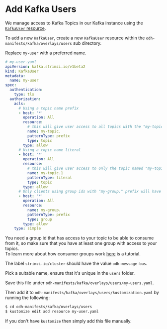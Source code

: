 # Add Kafka Users

We manage access to Kafka Topics in our Kafka instance using the [`KafkaUser` resource](https://strimzi.io/docs/operators/0.22.1/using.html#type-KafkaUser-reference).

To add a new `KafkaUser`, create a new `KafkaUser` resource within the `odh-manifests/kafka/overlays/users` sub directory.

Replace `my-user` with a preferred name.

```yaml
# my-user.yaml
apiVersion: kafka.strimzi.io/v1beta2
kind: KafkaUser
metadata:
  name: my-user
spec:
  authentication:
    type: tls
  authorization:
    acls:
      # Using a topic name prefix
      - host: '*'
        operation: All
        resource:
          # this will give user access to all topics with the "my-topic." prefix
          name: my-topic.
          patternType: prefix
          type: topic
        type: allow
      # Using a topic name literal
      - host: '*'
        operation: All
        resource:
          # this will give user access to only the topic named "my-topic.1"
          name: my-topic.1
          patternType: literal
          type: topic
        type: allow
      # Only clients using group ids with "my-group." prefix will have access to the topics
      - host: '*'
        operation: All
        resource:
          name: my-group.
          patternType: prefix
          type: group
        type: allow
    type: simple
```
You need a group id that has access to your topic to be able to consume from it, so make sure that you have at least one group with access to your topics. <br>
To learn more about how consumer groups work [here](https://www.tutorialspoint.com/apache_kafka/apache_kafka_consumer_group_example.htm) is a tutorial.

The label `strimzi.io/cluster` should have the value `odh-message-bus`.

Pick a suitable name, ensure that it's unique in the `users` folder.

Save this file under `odh-manifests/kafka/overlays/users/my-users.yaml`.

Then add it to `odh-manifests/kafka/overlays/users/kustomization.yaml` by running the following:

```bash
$ cd odh-manifests/kafka/overlays/users
$ kustomize edit add resource my-user.yaml
```

If you don't have `kustomize` then simply add this file manually.
